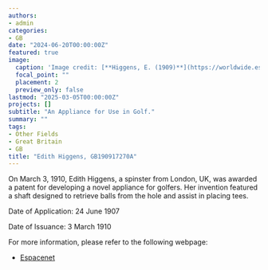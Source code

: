 ```yaml
---
authors:
- admin
categories:
- GB
date: "2024-06-20T00:00:00Z"
featured: true
image:
  caption: 'Image credit: [**Higgens, E. (1909)**](https://worldwide.espacenet.com/patent/search/family/032557159/publication/GB190917270A?q=pn%3DGB190917270A)'
  focal_point: ""
  placement: 2
  preview_only: false
lastmod: "2025-03-05T00:00:00Z"
projects: []
subtitle: "An Appliance for Use in Golf."
summary: ""
tags:
- Other Fields
- Great Britain
- GB
title: "Edith Higgens, GB190917270A"
---
```

On March 3, 1910, Edith Higgens, a spinster from London, UK, was awarded a patent for developing a novel appliance for golfers. Her invention featured a shaft designed to retrieve balls from the hole and assist in placing tees.

Date of Application: 24 June 1907  

Date of Issuance: 3 March 1910

For more information, please refer to the following webpage: 

- [Espacenet](https://worldwide.espacenet.com/patent/search/family/032557159/publication/GB190917270A?q=pn%3DGB190917270A)
